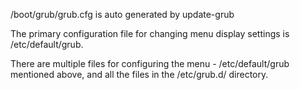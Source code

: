 /boot/grub/grub.cfg is auto generated by update-grub

The primary configuration file for changing menu display settings is /etc/default/grub.

There are multiple files for configuring the menu - /etc/default/grub mentioned above, and all the files in the /etc/grub.d/ directory. 
